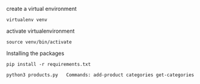 create a virtual environment

``
virtualenv venv
``

activate virtualenvironment

``
source venv/bin/activate
``

Installing the packages

``
pip install -r requirements.txt
``


``
python3 products.py  
Commands:
  add-product
  categories
  get-categories
 ``
